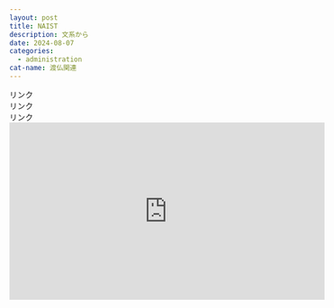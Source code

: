 ```yaml
---
layout: post
title: NAIST
description: 文系から
date: 2024-08-07
categories: 
  - administration
cat-name: 渡仏関連
---
```



<!-- START MoshimoAffiliateEasyLink -->
<script type="text/javascript">
(function(b,c,f,g,a,d,e){b.MoshimoAffiliateObject=a;
b[a]=b[a]||function(){arguments.currentScript=c.currentScript
||c.scripts[c.scripts.length-2];(b[a].q=b[a].q||[]).push(arguments)};
c.getElementById(a)||(d=c.createElement(f),d.src=g,
d.id=a,e=c.getElementsByTagName("body")[0],e.appendChild(d))})
(window,document,"script","//dn.msmstatic.com/site/cardlink/bundle.js?20220329","msmaflink");
msmaflink({"n":"線形代数キャンパス・ゼミ 改訂12","b":"","t":"","d":"https:\/\/m.media-amazon.com","c_p":"","p":["\/images\/I\/61FlBLl-cIL._SL500_.jpg"],"u":{"u":"https:\/\/www.amazon.co.jp\/dp\/4866153423","t":"amazon","r_v":""},"v":"2.1","b_l":[{"id":1,"u_tx":"Amazonで見る","u_bc":"#f79256","u_url":"https:\/\/www.amazon.co.jp\/dp\/4866153423","a_id":1198357,"p_id":170,"pl_id":27060,"pc_id":185,"s_n":"amazon","u_so":1},{"id":2,"u_tx":"楽天市場で見る","u_bc":"#f76956","u_url":"https:\/\/search.rakuten.co.jp\/search\/mall\/%E7%B7%9A%E5%BD%A2%E4%BB%A3%E6%95%B0%E3%82%AD%E3%83%A3%E3%83%B3%E3%83%91%E3%82%B9%E3%83%BB%E3%82%BC%E3%83%9F%20%E6%94%B9%E8%A8%8212\/","a_id":1198174,"p_id":54,"pl_id":27059,"pc_id":54,"s_n":"rakuten","u_so":2},{"id":3,"u_tx":"Yahoo!ショッピングで見る","u_bc":"#66a7ff","u_url":"https:\/\/shopping.yahoo.co.jp\/search?first=1\u0026p=%E7%B7%9A%E5%BD%A2%E4%BB%A3%E6%95%B0%E3%82%AD%E3%83%A3%E3%83%B3%E3%83%91%E3%82%B9%E3%83%BB%E3%82%BC%E3%83%9F%20%E6%94%B9%E8%A8%8212","a_id":1679318,"p_id":1225,"pl_id":27061,"pc_id":1925,"s_n":"yahoo","u_so":3}],"eid":"Z2mx5","s":"s"});
</script>
<div id="msmaflink-Z2mx5">リンク</div>
<!-- MoshimoAffiliateEasyLink END -->

<!-- START MoshimoAffiliateEasyLink -->
<script type="text/javascript">
(function(b,c,f,g,a,d,e){b.MoshimoAffiliateObject=a;
b[a]=b[a]||function(){arguments.currentScript=c.currentScript
||c.scripts[c.scripts.length-2];(b[a].q=b[a].q||[]).push(arguments)};
c.getElementById(a)||(d=c.createElement(f),d.src=g,
d.id=a,e=c.getElementsByTagName("body")[0],e.appendChild(d))})
(window,document,"script","//dn.msmstatic.com/site/cardlink/bundle.js?20220329","msmaflink");
msmaflink({"n":"大学基礎数学 微分積分キャンパス・ゼミ 改訂1","b":"","t":"","d":"https:\/\/m.media-amazon.com","c_p":"\/images\/I","p":["\/51Aj8-B0SmL._SL500_.jpg","\/31JKml3w0VL._SL500_.jpg"],"u":{"u":"https:\/\/www.amazon.co.jp\/dp\/4866152184","t":"amazon","r_v":""},"v":"2.1","b_l":[{"id":1,"u_tx":"Amazonで見る","u_bc":"#f79256","u_url":"https:\/\/www.amazon.co.jp\/dp\/4866152184","a_id":1198357,"p_id":170,"pl_id":27060,"pc_id":185,"s_n":"amazon","u_so":1},{"id":2,"u_tx":"楽天市場で見る","u_bc":"#f76956","u_url":"https:\/\/search.rakuten.co.jp\/search\/mall\/%E5%A4%A7%E5%AD%A6%E5%9F%BA%E7%A4%8E%E6%95%B0%E5%AD%A6%20%E5%BE%AE%E5%88%86%E7%A9%8D%E5%88%86%E3%82%AD%E3%83%A3%E3%83%B3%E3%83%91%E3%82%B9%E3%83%BB%E3%82%BC%E3%83%9F%20%E6%94%B9%E8%A8%821\/","a_id":1198174,"p_id":54,"pl_id":27059,"pc_id":54,"s_n":"rakuten","u_so":2},{"id":3,"u_tx":"Yahoo!ショッピングで見る","u_bc":"#66a7ff","u_url":"https:\/\/shopping.yahoo.co.jp\/search?first=1\u0026p=%E5%A4%A7%E5%AD%A6%E5%9F%BA%E7%A4%8E%E6%95%B0%E5%AD%A6%20%E5%BE%AE%E5%88%86%E7%A9%8D%E5%88%86%E3%82%AD%E3%83%A3%E3%83%B3%E3%83%91%E3%82%B9%E3%83%BB%E3%82%BC%E3%83%9F%20%E6%94%B9%E8%A8%821","a_id":1679318,"p_id":1225,"pl_id":27061,"pc_id":1925,"s_n":"yahoo","u_so":3}],"eid":"TgnGl","s":"s"});
</script>
<div id="msmaflink-TgnGl">リンク</div>
<!-- MoshimoAffiliateEasyLink END -->

<!-- START MoshimoAffiliateEasyLink -->
<script type="text/javascript">
(function(b,c,f,g,a,d,e){b.MoshimoAffiliateObject=a;
b[a]=b[a]||function(){arguments.currentScript=c.currentScript
||c.scripts[c.scripts.length-2];(b[a].q=b[a].q||[]).push(arguments)};
c.getElementById(a)||(d=c.createElement(f),d.src=g,
d.id=a,e=c.getElementsByTagName("body")[0],e.appendChild(d))})
(window,document,"script","//dn.msmstatic.com/site/cardlink/bundle.js?20220329","msmaflink");
msmaflink({"n":"演習 線形代数キャンパス・ゼミ 改訂8","b":"マセマ出版社","t":"","d":"https:\/\/m.media-amazon.com","c_p":"","p":["\/images\/I\/51o4byMwp1L._SL500_.jpg"],"u":{"u":"https:\/\/www.amazon.co.jp\/dp\/4866153172","t":"amazon","r_v":""},"v":"2.1","b_l":[{"id":1,"u_tx":"Amazonで見る","u_bc":"#f79256","u_url":"https:\/\/www.amazon.co.jp\/dp\/4866153172","a_id":1198357,"p_id":170,"pl_id":27060,"pc_id":185,"s_n":"amazon","u_so":1},{"id":2,"u_tx":"楽天市場で見る","u_bc":"#f76956","u_url":"https:\/\/search.rakuten.co.jp\/search\/mall\/%E6%BC%94%E7%BF%92%20%E7%B7%9A%E5%BD%A2%E4%BB%A3%E6%95%B0%E3%82%AD%E3%83%A3%E3%83%B3%E3%83%91%E3%82%B9%E3%83%BB%E3%82%BC%E3%83%9F%20%E6%94%B9%E8%A8%828\/","a_id":1198174,"p_id":54,"pl_id":27059,"pc_id":54,"s_n":"rakuten","u_so":2},{"id":3,"u_tx":"Yahoo!ショッピングで見る","u_bc":"#66a7ff","u_url":"https:\/\/shopping.yahoo.co.jp\/search?first=1\u0026p=%E6%BC%94%E7%BF%92%20%E7%B7%9A%E5%BD%A2%E4%BB%A3%E6%95%B0%E3%82%AD%E3%83%A3%E3%83%B3%E3%83%91%E3%82%B9%E3%83%BB%E3%82%BC%E3%83%9F%20%E6%94%B9%E8%A8%828","a_id":1679318,"p_id":1225,"pl_id":27061,"pc_id":1925,"s_n":"yahoo","u_so":3}],"eid":"NHi6t","s":"s"});
</script>
<div id="msmaflink-NHi6t">リンク</div>
<!-- MoshimoAffiliateEasyLink END -->

<iframe width="560" height="315" src="https://www.youtube.com/embed/vm7LcyupMs0?si=YFCq9gb0GK5iHalz" title="YouTube video player" frameborder="0" allow="accelerometer; autoplay; clipboard-write; encrypted-media; gyroscope; picture-in-picture; web-share" referrerpolicy="strict-origin-when-cross-origin" allowfullscreen></iframe>